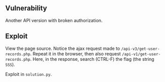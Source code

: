 Vulnerability
-------------

Another API version with broken authorization.

Exploit
-------

View the page source. Notice the ajax request made to `/api-v3/get-user-records.php`.
Repeat it in the browser, then also request `/api-v1/get-user-records.php`.
Here, in the response, search (CTRL-F) the flag (the string `SSS`).

Exploit in `solution.py`.
